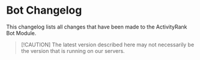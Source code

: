 # Bot Changelog

This changelog lists all changes that have been made to the ActivityRank Bot Module.

> [!CAUTION] The latest version described here may not necessarily be the version that is running on our servers.

